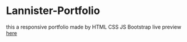 # Lannister-Portfolio
this a responsive portfolio made by HTML CSS JS Bootstrap 
live preview [here](https://amonier2107.000webhostapp.com/)
